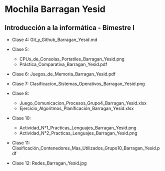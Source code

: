 # Mochila Barragan Yesid

## Introducción a la informática - Bimestre I

* Clase 4: Git_y_Github_Barragan_Yesid.md

* Clase 5:
  * CPUs_de_Consolas_Portatiles_Barragan_Yesid.png
  * Práctica_Comparativa_Barragan_Yesid.pdf

* Clase 6: Juegos_de_Memoria_Barragan_Yesid.pdf

* Clase 7: Clasificacion_Sistemas_Operativos_Barragan_Yesid.png

* Clase 8:
  * Juego_Comunicacion_Procesos_Grupo4_Barragan_Yesid.xlsx
  * Ejercicio_Algoritmos_Planificación_Barragan_Yesid.xlsx

* Clase 10:
  * Actividad_N°1_Practicas_Lenguajes_Barragan_Yesid.png
  * Actividad_N°2_Practicas_Lenguajes_Barragan_Yesid.png

* Clase 11: Clasificación_Contenedores_Mas_Utilizados_Grupo10_Barragan_Yesid.pdf

* Clase 12: Redes_Barragan_Yesid.jpg
